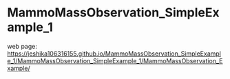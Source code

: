 # MammoMassObservation_SimpleExample_1

web page: https://jeshika106316155.github.io/MammoMassObservation_SimpleExample_1/MammoMassObservation_SimpleExample_1/MammoMassObservation_Example/
